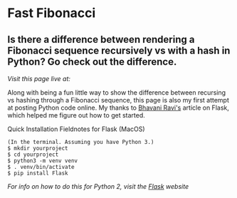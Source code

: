 # Fast Fibonacci
## Is there a difference between rendering a Fibonacci sequence recursively vs with a hash in Python? Go check out the difference.

*Visit this page live at:*

Along with being a fun little way to show the difference between recursing vs hashing through a Fibonacci sequence, this page is also my first attempt at posting Python code online. My thanks to [Bhavani Ravi's](https://medium.com/bhavaniravi/build-your-1st-python-web-app-with-flask-b039d11f101c) article on Flask, which helped me figure out how to get started.

Quick Installation Fieldnotes for Flask (MacOS)
```
(In the terminal. Assuming you have Python 3.)
$ mkdir yourproject
$ cd yourproject
$ python3 -m venv venv
$ . venv/bin/activate
$ pip install Flask
```

*For info on how to do this for Python 2, visit the [Flask](https://flask.palletsprojects.com/en/1.1.x/installation/#install-create-env) website*